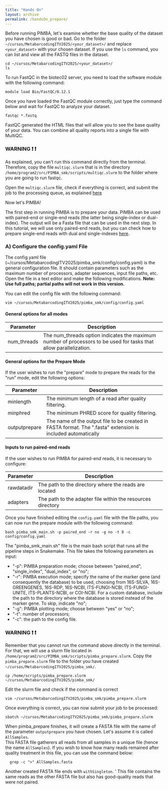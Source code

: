 ```yaml
---
title: "Hands On"
layout: archive
permalink: /handsOn_prepare/
---  
```


Before running PIMBA, let's examine whether the base quality of the dataset you have chosen is good or bad.
Go to the folder `~/cursos/MetabarcodingITV2025/<your_dataset>/` and replace `<your_dataset>` with your chosen dataset.
If you use the `ls` command, you can list and view all the FASTQ files in the dataset.

```console  
cd ~/cursos/MetabarcodingITV2025/<your_dataset>/
ls
```
To run FastQC in the biotec02 server, you need to load the software module with the following command:
```console  
module load Bio/FastQC/0.12.1
```

Once you have loaded the FastQC module correctly, just type the command below and wait for FastQC to analyze your dataset.
```console  
fastqc *.fastq
```
FastQC generated the HTML files that will allow you to see the base quality of your data.
You can combine all quality reports into a single file with MultiQC.
### WARNING ❗ :exclamation:
As explained, you can't run this command directly from the terminal. Therefore, copy the file `multiqc.slurm` that is in the directory `/home/program2/src/PIMBA_smk/scripts/multiqc.slurm` to the folder where you are going to run fastqc.

Open the `multiqc.slurm` file, check if everything is correct, and submit the job to the processing queue, as explained [here](https://itvgenomics.github.io/tutorial_metabarcoding_v3/submitting_jobs/)

Now let's PIMBA!

The first step in running PIMBA is to prepare your data. PIMBA can be used with paired-end or single-end reads (the latter being single-index or dual-index). The output will be a Fasta file that can be used in the next step. In this tutorial, we will use only paired-end reads, but you can check how to prepare single-end reads with dual and single-indexes [here](https://github.com/itvgenomics/pimba_smk/blob/main/README.md#a-configure-the-configyaml-file).

### A) Configure the config.yaml File

The config.yaml file (~/cursos/MetabarcodingITV2025/pimba_smk/config/config.yaml) is the general configuration file. It should contain parameters such as the maximum number of processors, adapter sequences, input file paths, etc. Open the file in a text editor and make the following modifications. **Note: Use full paths; partial paths will not work in this version.**

You can edit the config file with the following command:
```console  
vim ~/cursos/MetabarcodingITV2025/pimba_smk/config/config.yaml
```
#### General options for all modes

| Parameter | Description |
| ----------- | ----------- |
| num_threads | The num_threads option indicates the maximum number of processors to be used for tasks that allow parallelization. |

#### General options for the Prepare Mode
If the user wishes to run the "prepare" mode to prepare the reads for the "run" mode, edit the following options:

| Parameter | Description |
| ----------- | ----------- |
| minlength | The minimum length of a read after quality filtering. |
| minphred | The minimum PHRED score for quality filtering. |
| outputprepare | The name of the output file to be created in FASTA format. The ".fasta" extension is included automatically |

#### Inputs to run paired-end reads
If the user wishes to run PIMBA for paired-end reads, it is necessary to configure:

| Parameter | Description |
| ----------- | ----------- |
| rawdatadir | The path to the directory where the reads are located |
| adapters | The path to the adapter file within the resources directory |

Once you have finished editing the `config.yaml` file with the file paths, you can now run the prepare module with the following command:
```console  
bash pimba_smk_main.sh -p paired_end -r no -g no -t 8 -c config/config.yaml
```
The "pimba_smk_main.sh" file is the main bash script that runs all the pipeline steps in Snakemake. This file takes the following parameters as input:

- "-p": PIMBA preparation mode; choose between "paired_end", "single_index", "dual_index", or "no";
- "-r": PIMBA execution mode; specify the name of the marker gene (and consequently the database) to be used, choosing from 16S-SILVA, 16S-GREENGENES, 16S-RDP, 16S-NCBI, ITS-FUNGI-NCBI, ITS-FUNGI-UNITE, ITS-PLANTS-NCBI, or COI-NCBI. For a custom database, include the path to the directory where the database is stored instead of the marker gene. To skip, indicate "no";
- "-g": PIMBA plotting mode; choose between "yes" or "no";
- "-t": number of processors;
- "-c": the path to the config file.

### WARNING ❗ :exclamation:
Remember that you cannot run the command above directly in the terminal. For that, we will use a slurm file located in `/home/program2/src/PIMBA_smk/scripts/pimba_prepare.slurm`.
Copy the `pimba_prepare.slurm` file to the folder you have created `~/cursos/MetabarcodingITV2025/pimba_smk/`.
```console  
cp /home/scripts/pimba_prepare.slurm ~/cursos/MetabarcodingITV2025/pimba_smk/
```

Edit the slurm file and check if the command is correct
```console  
vim ~/cursos/MetabarcodingITV2025/pimba_smk/pimba_prepare.slurm
```

Once everything is correct, you can now submit your job to be processed:
```console  
sbatch ~/cursos/MetabarcodingITV2025/pimba_smk/pimba_prepare.slurm
```

When pimba_prepare finishes, it will create a FASTA file with the name of the parameter `outputprepare` you have chosen. Let's assume it is called `AllSamples`.\
This FASTA file gatherers all reads from all samples in a unique file (hence the name `AllSamples`).
If you wish to know how many reads remained after quality treatment in this file, you can use the command below:

```console  
  grep -c ">" AllSamples.fasta
```

Another created FASTA file ends with `withSingleton`. ' This file contains the same reads as the other FASTA file but also has good-quality reads that were not paired.

